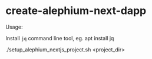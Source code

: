 # create-alephium-next-dapp

Usage:

Install `jq` command line tool, eg. apt install jq

./setup_alephium_nextjs_project.sh <project_dir>